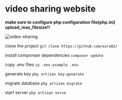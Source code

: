 # video sharing website

**make sure to configure php configuration file(php.ini) upload_max_filesize!!**

![video-sharing](https://user-images.githubusercontent.com/78965149/182705961-462e6618-0c07-421b-8d58-4b9530a9a910.png)

clone the project `git clone https://github.com/ezra02/`

install componser dependencies `composer update`

copy .env files `cp .env.example .env`

generate key `php artisan key:generate`

migrate database `php artisan migrate`

start server `php artisan serve`
